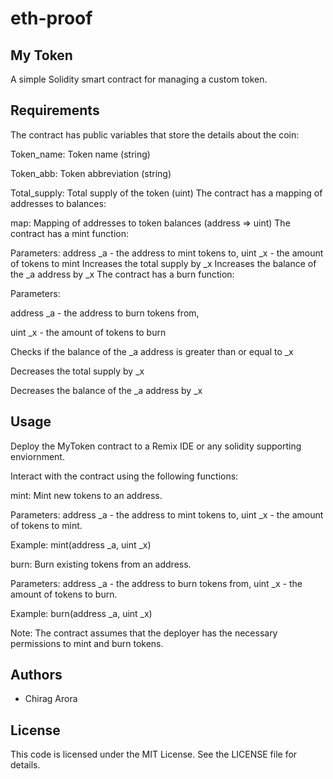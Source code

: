 
# eth-proof



## My Token
A simple Solidity smart contract for managing a custom token.
## Requirements
The contract has public variables that store the details about the coin:

Token_name: Token name (string)

Token_abb: Token abbreviation (string)


Total_supply: Total supply of the token (uint)
The contract has a mapping of addresses to balances:

map: Mapping of addresses to token balances (address => uint)
The contract has a mint function:

Parameters: address _a - the address to mint tokens to, uint _x - the amount of tokens to mint
Increases the total supply by _x
Increases the balance of the _a address by _x
The contract has a burn function:

Parameters: 

address _a - the address to burn tokens from, 

uint _x - the amount of tokens to burn

Checks if the balance of the _a address is greater than or equal to _x

Decreases the total supply by _x

Decreases the balance of the _a address by _x
## Usage
Deploy the MyToken contract to a Remix IDE or any solidity supporting enviornment.

Interact with the contract using the following functions:

mint: Mint new tokens to an address.

Parameters: address _a - the address to mint tokens to, uint _x - the amount of tokens to mint.

Example: mint(address _a, uint _x)

burn: Burn existing tokens from an address.

Parameters: address _a - the address to burn tokens from, uint _x - the amount of tokens to burn.

Example: burn(address _a, uint _x)

Note: The contract assumes that the deployer has the necessary permissions to mint and burn tokens.


## Authors

- Chirag Arora



## License

This code is licensed under the MIT License. See the LICENSE file for details.

